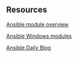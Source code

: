 ## Resources

[Ansible module overview](https://docs.ansible.com/ansible/latest/modules/modules_by_category.html)

[Ansible Windows modules](https://docs.ansible.com/ansible/latest/modules/list_of_windows_modules.html)

[Ansible Daily Blog](https://ansibledaily.com/)